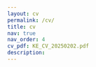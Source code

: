 ```yaml
---
layout: cv
permalink: /cv/
title: cv
nav: true
nav_order: 4
cv_pdf: KE_CV_20250202.pdf
description: 
---
```

